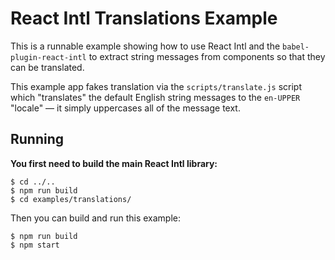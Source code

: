 React Intl Translations Example
===============================

This is a runnable example showing how to use React Intl and the `babel-plugin-react-intl` to extract string messages from components so that they can be translated.

This example app fakes translation via the `scripts/translate.js` script which "translates" the default English string messages to the `en-UPPER` "locale" — it simply uppercases all of the message text.

## Running

**You first need to build the main React Intl library:**

```
$ cd ../..
$ npm run build
$ cd examples/translations/
```

Then you can build and run this example:

```
$ npm run build
$ npm start
```
